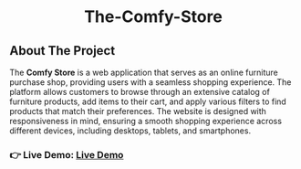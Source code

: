 <h1 align="center" >The-Comfy-Store</h1>
<h2 align="left">About The Project</h2>
<p>The <b>Comfy Store</b> is a web application that serves as an online furniture purchase shop, providing users with a seamless shopping experience. The platform allows customers to browse through an extensive catalog of furniture products, add items to their cart, and apply various filters to find products that match their preferences. The website is designed with responsiveness in mind, ensuring a smooth shopping experience across different devices, including desktops, tablets, and smartphones.</p>
<h3 align="left">👉 Live Demo: <a href="https://hkt13.github.io/The-Comfy-Store/" target=" ">Live Demo</a></h3>
